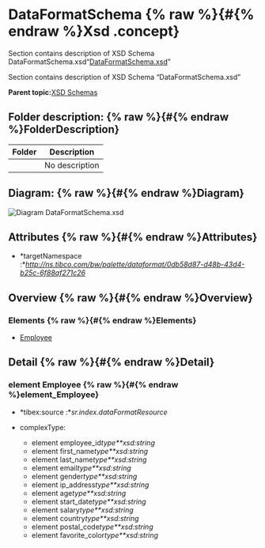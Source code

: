 # DataFormatSchema {% raw %}{#{% endraw %}Xsd .concept}

Section contains description of XSD Schema DataFormatSchema.xsd“[DataFormatSchema.xsd](DataFormatSchema.xsd)”

Section contains description of XSD Schema “DataFormatSchema.xsd”

**Parent topic:**[XSD Schemas](../../../projects/sharedLibrary/common/xsd.md)

## Folder description: {% raw %}{#{% endraw %}FolderDescription}

|Folder|Description|
|------|-----------|
| |No description|

## Diagram: {% raw %}{#{% endraw %}Diagram}

![Diagram
              DataFormatSchema.xsd](DataFormatSchema.xsd.png)

## Attributes {% raw %}{#{% endraw %}Attributes}

-   *targetNamespace :**http://ns.tibco.com/bw/palette/dataformat/0db58d87-d48b-43d4-b25c-6f88af271c26*

## Overview {% raw %}{#{% endraw %}Overview}

### Elements {% raw %}{#{% endraw %}Elements}

-   [Employee](#element_Employee)

## Detail {% raw %}{#{% endraw %}Detail}

### element Employee {% raw %}{#{% endraw %}element_Employee}

-   *tibex:source :**sr.index.dataFormatResource*

-   complexType:
    -   element employee\_id*type**xsd:string*
    -   element first\_name*type**xsd:string*
    -   element last\_name*type**xsd:string*
    -   element email*type**xsd:string*
    -   element gender*type**xsd:string*
    -   element ip\_address*type**xsd:string*
    -   element age*type**xsd:string*
    -   element start\_date*type**xsd:string*
    -   element salary*type**xsd:string*
    -   element country*type**xsd:string*
    -   element postal\_code*type**xsd:string*
    -   element favorite\_color*type**xsd:string*

